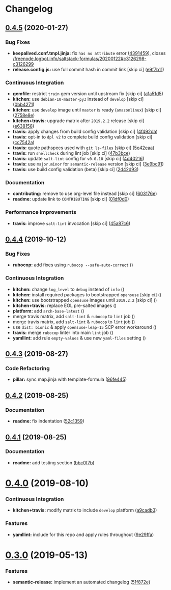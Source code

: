 # Changelog

## [0.4.5](https://github.com/saltstack-formulas/keepalived-formula/compare/v0.4.4...v0.4.5) (2020-01-27)


### Bug Fixes

* **keepalived.conf.tmpl.jinja:** fix `has no attribute` error ([4391459](https://github.com/saltstack-formulas/keepalived-formula/commit/4391459df8cabb4818e54f54b92d5ca067671956)), closes [/freenode.logbot.info/saltstack-formulas/20200122#c3126298-c3126299](https://github.com//freenode.logbot.info/saltstack-formulas/20200122/issues/c3126298-c3126299)
* **release.config.js:** use full commit hash in commit link [skip ci] ([e9f7b11](https://github.com/saltstack-formulas/keepalived-formula/commit/e9f7b11db30e370d37059e599f35130e1137dd0a))


### Continuous Integration

* **gemfile:** restrict `train` gem version until upstream fix [skip ci] ([a1a51d5](https://github.com/saltstack-formulas/keepalived-formula/commit/a1a51d58421ed65f56703a5b011178fc5122e26f))
* **kitchen:** use `debian-10-master-py3` instead of `develop` [skip ci] ([0bb4271](https://github.com/saltstack-formulas/keepalived-formula/commit/0bb4271c89b2a64ae536e08047eb835c121dac90))
* **kitchen:** use `develop` image until `master` is ready (`amazonlinux`) [skip ci] ([2758e8e](https://github.com/saltstack-formulas/keepalived-formula/commit/2758e8ebf360be54682ee09b59a5f2767f721bbd))
* **kitchen+travis:** upgrade matrix after `2019.2.2` release [skip ci] ([e638158](https://github.com/saltstack-formulas/keepalived-formula/commit/e6381581fad1568e7f21f34776ca46a6cd137d36))
* **travis:** apply changes from build config validation [skip ci] ([4f492da](https://github.com/saltstack-formulas/keepalived-formula/commit/4f492dafff1da17a180e63181ab5c509e65cb189))
* **travis:** opt-in to `dpl v2` to complete build config validation [skip ci] ([cc7542a](https://github.com/saltstack-formulas/keepalived-formula/commit/cc7542a93f03dc8bedb5bb7ac54c2bf17d30cd02))
* **travis:** quote pathspecs used with `git ls-files` [skip ci] ([5e42eaa](https://github.com/saltstack-formulas/keepalived-formula/commit/5e42eaaa56f45a1b4c2f60fa9087f7006c865bcc))
* **travis:** run `shellcheck` during lint job [skip ci] ([47b3bce](https://github.com/saltstack-formulas/keepalived-formula/commit/47b3bce96b50f5059db0c7011497ca0a0406bcf8))
* **travis:** update `salt-lint` config for `v0.0.10` [skip ci] ([4d40216](https://github.com/saltstack-formulas/keepalived-formula/commit/4d4021675480cb44e6084a5b91ec5c9963ce831f))
* **travis:** use `major.minor` for `semantic-release` version [skip ci] ([3e9bc91](https://github.com/saltstack-formulas/keepalived-formula/commit/3e9bc91558ade2614f8de256092bfad8179feb4e))
* **travis:** use build config validation (beta) [skip ci] ([2d42d93](https://github.com/saltstack-formulas/keepalived-formula/commit/2d42d932463df75931a721ab9c7f3dbe6a584767))


### Documentation

* **contributing:** remove to use org-level file instead [skip ci] ([603176e](https://github.com/saltstack-formulas/keepalived-formula/commit/603176eec75d8602944904e2c389d483d8d34a52))
* **readme:** update link to `CONTRIBUTING` [skip ci] ([01df0d0](https://github.com/saltstack-formulas/keepalived-formula/commit/01df0d0097457cc28fbde9fd5a542848c37804f2))


### Performance Improvements

* **travis:** improve `salt-lint` invocation [skip ci] ([45a87c6](https://github.com/saltstack-formulas/keepalived-formula/commit/45a87c67fd28e8f78a887a0a7453dd7d7c9b43d7))

## [0.4.4](https://github.com/saltstack-formulas/keepalived-formula/compare/v0.4.3...v0.4.4) (2019-10-12)


### Bug Fixes

* **rubocop:** add fixes using `rubocop --safe-auto-correct` ([](https://github.com/saltstack-formulas/keepalived-formula/commit/ce52e09))


### Continuous Integration

* **kitchen:** change `log_level` to `debug` instead of `info` ([](https://github.com/saltstack-formulas/keepalived-formula/commit/676b623))
* **kitchen:** install required packages to bootstrapped `opensuse` [skip ci] ([](https://github.com/saltstack-formulas/keepalived-formula/commit/eaaaf9e))
* **kitchen:** use bootstrapped `opensuse` images until `2019.2.2` [skip ci] ([](https://github.com/saltstack-formulas/keepalived-formula/commit/3419a72))
* **kitchen+travis:** replace EOL pre-salted images ([](https://github.com/saltstack-formulas/keepalived-formula/commit/2de0ca2))
* **platform:** add `arch-base-latest` ([](https://github.com/saltstack-formulas/keepalived-formula/commit/39f1205))
* merge travis matrix, add `salt-lint` & `rubocop` to `lint` job ([](https://github.com/saltstack-formulas/keepalived-formula/commit/ff62d0b))
* merge travis matrix, add `salt-lint` & `rubocop` to `lint` job ([](https://github.com/saltstack-formulas/keepalived-formula/commit/0645ea6))
* use `dist: bionic` & apply `opensuse-leap-15` SCP error workaround ([](https://github.com/saltstack-formulas/keepalived-formula/commit/2cb407f))
* **travis:** merge `rubocop` linter into main `lint` job ([](https://github.com/saltstack-formulas/keepalived-formula/commit/49892c0))
* **yamllint:** add rule `empty-values` & use new `yaml-files` setting ([](https://github.com/saltstack-formulas/keepalived-formula/commit/0b782d6))

## [0.4.3](https://github.com/saltstack-formulas/keepalived-formula/compare/v0.4.2...v0.4.3) (2019-08-27)


### Code Refactoring

* **pillar:** sync map.jinja with template-formula ([96fe445](https://github.com/saltstack-formulas/keepalived-formula/commit/96fe445))

## [0.4.2](https://github.com/saltstack-formulas/keepalived-formula/compare/v0.4.1...v0.4.2) (2019-08-25)


### Documentation

* **readme:** fix indentation ([52c1359](https://github.com/saltstack-formulas/keepalived-formula/commit/52c1359))

## [0.4.1](https://github.com/saltstack-formulas/keepalived-formula/compare/v0.4.0...v0.4.1) (2019-08-25)


### Documentation

* **readme:** add testing section ([bbc0f7b](https://github.com/saltstack-formulas/keepalived-formula/commit/bbc0f7b))

# [0.4.0](https://github.com/saltstack-formulas/keepalived-formula/compare/v0.3.0...v0.4.0) (2019-08-10)


### Continuous Integration

* **kitchen+travis:** modify matrix to include `develop` platform ([a9cadb3](https://github.com/saltstack-formulas/keepalived-formula/commit/a9cadb3))


### Features

* **yamllint:** include for this repo and apply rules throughout ([9e29ffa](https://github.com/saltstack-formulas/keepalived-formula/commit/9e29ffa))

# [0.3.0](https://github.com/saltstack-formulas/keepalived-formula/compare/v0.2.0...v0.3.0) (2019-05-13)


### Features

* **semantic-release:** implement an automated changelog ([51f872e](https://github.com/saltstack-formulas/keepalived-formula/commit/51f872e))

